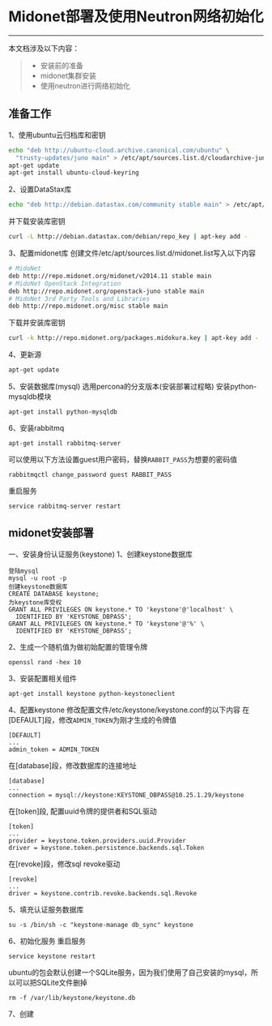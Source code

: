 # Midonet部署及使用Neutron网络初始化

------

本文档涉及以下内容：
> * 安装前的准备
> * midonet集群安装
> * 使用neutron进行网络初始化

## 准备工作

1、使用ubuntu云归档库和密钥
```bash
echo "deb http://ubuntu-cloud.archive.canonical.com/ubuntu" \
  "trusty-updates/juno main" > /etc/apt/sources.list.d/cloudarchive-juno.list
apt-get update
apt-get install ubuntu-cloud-keyring
```
2、设置DataStax库
```bash
echo "deb http://debian.datastax.com/community stable main" > /etc/apt/sources.list.d/datastax.list
```
并下载安装库密钥
```bash
curl -L http://debian.datastax.com/debian/repo_key | apt-key add -
```
3、配置midonet库
创建文件/etc/apt/sources.list.d/midonet.list写入以下内容
```bash
# MidoNet
deb http://repo.midonet.org/midonet/v2014.11 stable main
# MidoNet OpenStack Integration
deb http://repo.midonet.org/openstack-juno stable main
# MidoNet 3rd Party Tools and Libraries
deb http://repo.midonet.org/misc stable main
```
下载并安装库密钥
```bash
curl -k http://repo.midonet.org/packages.midokura.key | apt-key add -
```
4、更新源
```bash
apt-get update
```
5、安装数据库(mysql)
选用percona的分支版本(安装部署过程略)
安装python-mysqldb模块
```
apt-get install python-mysqldb
```
6、安装rabbitmq
```
apt-get install rabbitmq-server
```
可以使用以下方法设置guest用户密码，替换`RABBIT_PASS`为想要的密码值
```
rabbitmqctl change_password guest RABBIT_PASS
```
重启服务
```
service rabbitmq-server restart
```

## midonet安装部署
一、安装身份认证服务(keystone)
1、创建keystone数据库
```
登陆mysql
mysql -u root -p
创建keystone数据库
CREATE DATABASE keystone;
为keystone库受权
GRANT ALL PRIVILEGES ON keystone.* TO 'keystone'@'localhost' \
  IDENTIFIED BY 'KEYSTONE_DBPASS';
GRANT ALL PRIVILEGES ON keystone.* TO 'keystone'@'%' \
  IDENTIFIED BY 'KEYSTONE_DBPASS';
```
2、生成一个随机值为做初始配置的管理令牌
```
openssl rand -hex 10
```
3、安装配置相关组件
```
apt-get install keystone python-keystoneclient
```
4、配置keystone
修改配置文件/etc/keystone/keystone.conf的以下内容
在[DEFAULT]段，修改`ADMIN_TOKEN`为刚才生成的令牌值
```
[DEFAULT]
...
admin_token = ADMIN_TOKEN
```
在[database]段，修改数据库的连接地址
```
[database]
...
connection = mysql://keystone:KEYSTONE_DBPASS@10.25.1.29/keystone
```
在[token]段, 配置uuid令牌的提供者和SQL驱动

```
[token]
...
provider = keystone.token.providers.uuid.Provider
driver = keystone.token.persistence.backends.sql.Token
```
在[revoke]段，修改sql revoke驱动
```
[revoke]
...
driver = keystone.contrib.revoke.backends.sql.Revoke
```
5、填充认证服务数据库
```
su -s /bin/sh -c "keystone-manage db_sync" keystone
```
6、初始化服务
重启服务
```
service keystone restart
```
ubuntu的包会默认创建一个SQLite服务，因为我们使用了自己安装的mysql，所以可以把SQLite文件删掉
```
rm -f /var/lib/keystone/keystone.db
```
7、创建